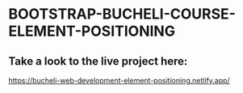 # BOOTSTRAP-BUCHELI-COURSE-ELEMENT-POSITIONING

## Take a look to the live project here:
https://bucheli-web-development-element-positioning.netlify.app/
